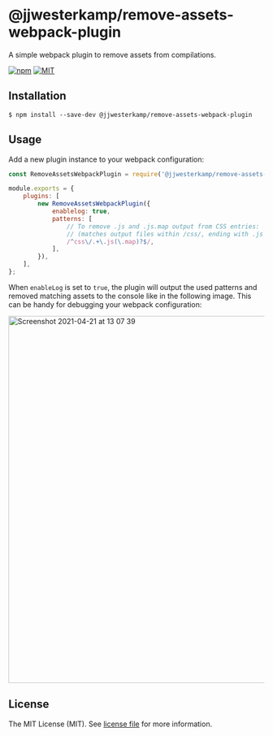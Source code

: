 # @jjwesterkamp/remove-assets-webpack-plugin

A simple webpack plugin to remove assets from compilations.

[![npm](https://badgen.net/npm/v/@jjwesterkamp/remove-assets-webpack-plugin?color=green)][npm]
[![MIT](https://badgen.net/badge/license/MIT/green)][license file]

## Installation

```
$ npm install --save-dev @jjwesterkamp/remove-assets-webpack-plugin
```

## Usage

Add a new plugin instance to your webpack configuration:

```javascript
const RemoveAssetsWebpackPlugin = require('@jjwesterkamp/remove-assets-webpack-plugin');

module.exports = {
    plugins: [
        new RemoveAssetsWebpackPlugin({
            enablelog: true,
            patterns: [
                // To remove .js and .js.map output from CSS entries:
                // (matches output files within /css/, ending with .js or .js.map)
                /^css\/.+\.js(\.map)?$/,
            ],
        }),
    ],
};
```

When `enableLog` is set to `true`, the plugin will output the used patterns and removed matching assets to the console like in the following image.
This can be handy for debugging your webpack configuration:

<img width="723" alt="Screenshot 2021-04-21 at 13 07 39" src="https://user-images.githubusercontent.com/12270687/115546240-1032cb80-a2a5-11eb-8c62-5b627ed8bc04.png">

## License

The MIT License (MIT). See [license file] for more information.

[license file]: https://github.com/JJWesterkamp/remove-assets-webpack-plugin/blob/master/LICENSE
[npm]: https://www.npmjs.com/package/@jjwesterkamp/remove-assets-webpack-plugin
